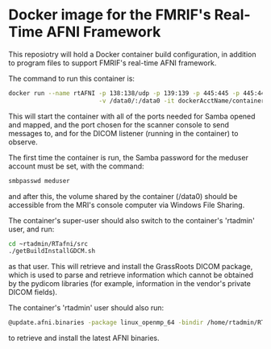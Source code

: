 
# Docker image for the FMRIF's Real-Time AFNI Framework

This reposiotry will hold a Docker container build configuration, in
addition to program files to support FMRIF's real-time AFNI framework.

The command to run this container is:

   ```bash
   docker run --name rtAFNI -p 138:138/udp -p 139:139 -p 445:445 -p 445:445/udp -p 8111:8111 \
                            -v /data0/:/data0 -it dockerAcctName/containerName:version
   ```

This will start the container with all of the ports needed for Samba
opened and mapped, and the port chosen for the scanner console to send
messages to, and for the DICOM listener (running in the container) to
observe.

The first time the container is run, the Samba password for the meduser
account must be set, with the command:

   ```bash
   smbpasswd meduser
   ```

and after this, the volume shared by the container (/data0) should be
accessible from the MRI's console computer via Windows File Sharing.

The container's super-user should also switch to the container's
'rtadmin' user, and run:

   ```bash
   cd ~rtadmin/RTafni/src
   ./getBuildInstallGDCM.sh
   ```

as that user.  This will retrieve and install the GrassRoots DICOM
package, which is used to parse and retrieve information which
cannot be obtained by the pydicom libraries (for example, information
in the vendor's private DICOM fields).

The container's 'rtadmin' user should also run:

   ```bash
   @update.afni.binaries -package linux_openmp_64 -bindir /home/rtadmin/RTafni/bin/AFNI/
   ```

to retrieve and install the latest AFNI binaries.


